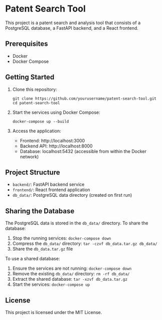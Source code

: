 # Patent Search Tool

This project is a patent search and analysis tool that consists of a PostgreSQL database, a FastAPI backend, and a React frontend.

## Prerequisites

- Docker
- Docker Compose

## Getting Started

1. Clone this repository:
   ```
   git clone https://github.com/yourusername/patent-search-tool.git
   cd patent-search-tool
   ```

2. Start the services using Docker Compose:
   ```
   docker-compose up --build
   ```

3. Access the application:
   - Frontend: http://localhost:3000
   - Backend API: http://localhost:8000
   - Database: localhost:5432 (accessible from within the Docker network)

## Project Structure

- `backend/`: FastAPI backend service
- `frontend/`: React frontend application
- `db_data/`: PostgreSQL data directory (created on first run)

## Sharing the Database

The PostgreSQL data is stored in the `db_data/` directory. To share the database:

1. Stop the running services: `docker-compose down`
2. Compress the `db_data/` directory: `tar -czvf db_data.tar.gz db_data/`
3. Share the `db_data.tar.gz` file

To use a shared database:

1. Ensure the services are not running: `docker-compose down`
2. Remove the existing `db_data/` directory: `rm -rf db_data/`
3. Extract the shared database: `tar -xzvf db_data.tar.gz`
4. Start the services: `docker-compose up`

## License

This project is licensed under the MIT License.
